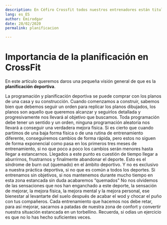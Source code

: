 ```yaml
---
description: En Céfiro Crossfit todos nuestros entrenadores están titulados para alcanzar los mejores resultados de la mejor forma posible.
lang: es_ES
author: Emirodgar
date: 28/02/2020
permalink: planificacion

---
```


# Importancia de la planificación en CrossFit

En este artículo queremos daros una pequeña visión general de que es la **planificación deportiva**.

La programación y planificación deportiva se puede comprar con los planos de una casa y su construcción. Cuando comenzamos a construir, sabemos bien que debemos seguir un orden
para replicar los planos dibujados, los planos son aquello que queremos alcanzar y seguirlos
detallada y progresivamente nos llevará al objetivo que buscamos.
Toda programación debe tener un sentido y un orden, ninguna programación aleatoria nos
llevará a conseguir una verdadera mejora física. Si es cierto que cuando partimos de una baja
forma física o de una rutina de entrenamiento diferente, conseguiremos cambios de forma
rápida, pero estos no siguen de forma exponencial como pasa en los primeros tres meses de
entrenamiento, si no que poco a poco los cambios serán menores hasta llegar a estancarnos.
Llegados a este punto es cuestión de tiempo llegar a aburrirnos, frustrarnos y finalmente
abandonar el deporte.
Esto es el síndrome de burn out (quemado) en el ámbito deportivo. Y no es exclusivo a nuestra
práctica deportiva, si no que es común a todos los deportes.
Si entrenamos sin objetivos, si nos mantenemos durante mucho tiempo en esta zona
estancada sin duda acabaremos “quemados&quot;
No nos olvidemos de las sensaciones que nos han enganchado a este deporte, la sensación de
mejorar, la mejora física, la mejora mental y la mejora personal, ese bienestar al levantarte del
suelo después de acabar el wod y chocar el puño con tus compañeros. Cada entrenamiento
que hacemos nos debe retar, para así mejorar, sacarnos a patadas de nuestra zona de confort
y convertir nuestra situación estancada en un torbellino.
Recuerda, si odias un ejercicio es que no lo has hecho suficientes veces.
<!--stackedit_data:
eyJoaXN0b3J5IjpbLTIwNzQ4MzYyMDFdfQ==
-->